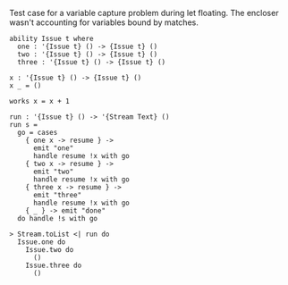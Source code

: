 Test case for a variable capture problem during let floating. The
encloser wasn't accounting for variables bound by matches.

``` unison
ability Issue t where
  one : '{Issue t} () -> {Issue t} ()
  two : '{Issue t} () -> {Issue t} ()
  three : '{Issue t} () -> {Issue t} ()

x : '{Issue t} () -> {Issue t} ()
x _ = ()

works x = x + 1

run : '{Issue t} () -> '{Stream Text} ()
run s =
  go = cases
    { one x -> resume } ->
      emit "one"
      handle resume !x with go
    { two x -> resume } ->
      emit "two"
      handle resume !x with go
    { three x -> resume } ->
      emit "three"
      handle resume !x with go
    { _ } -> emit "done"
  do handle !s with go

> Stream.toList <| run do
  Issue.one do
    Issue.two do
      ()
    Issue.three do
      ()
```
